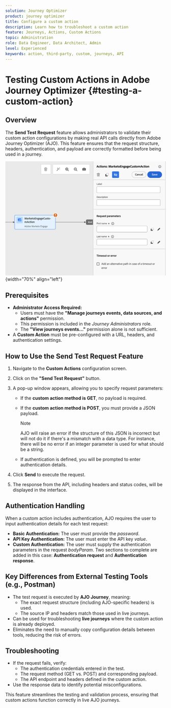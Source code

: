 ```yaml
---
solution: Journey Optimizer
product: journey optimizer
title: Configure a custom action
description: Learn how to troubleshoot a custom action
feature: Journeys, Actions, Custom Actions
topic: Administration
role: Data Engineer, Data Architect, Admin
level: Experienced
keywords: action, third-party, custom, journeys, API
---
```


# Testing Custom Actions in Adobe Journey Optimizer {#testing-a-custom-action}

## Overview

The **Send Test Request** feature allows administrators to validate their custom action configurations by making real API calls directly from Adobe Journey Optimizer (AJO). This feature ensures that the request structure, headers, authentication, and payload are correctly formatted before being used in a journey.

![](assets/engage-use-canvas.png){width="70%" align="left"}

## Prerequisites

- **Administrator Access Required:**
  - Users must have the **"Manage journeys events, data sources, and actions"** permission.
  - This permission is included in the *Journey Administrators* role.
  - The **"View journeys events..."** permission alone is not sufficient.
- A **Custom Action** must be pre-configured with a URL, headers, and authentication settings.

## How to Use the Send Test Request Feature

1. Navigate to the **Custom Actions** configuration screen.
1. Click on the **"Send Test Request"** button.
1. A pop-up window appears, allowing you to specify request parameters:
   - If the **custom action method is GET**, no payload is required.
   - If the **custom action method is POST**, you must provide a JSON payload.

        >[!NOTE]
        >
        >AJO will raise an error if the structure of this JSON is incorrect but will not do it if there's a mismatch with a data type. For instance, there will be no error if an integer parameter is used for what should be a string.

   - If authentication is defined, you will be prompted to enter authentication details.

1. Click **Send** to execute the request.
1. The response from the API, including headers and status codes, will be displayed in the interface.

## Authentication Handling

When a custom action includes authentication, AJO requires the user to input authentication details for each test request:

- **Basic Authentication:** The user must provide the *password*.
- **API Key Authentication:** The user must enter the API key *value*.
- **Custom Authentication:** The user must supply the authentication parameters in the request *bodyParam*. Two sections to complete are added in this case: **Authentication request** and **Authentication response**.

## Key Differences from External Testing Tools (e.g., Postman)

- The test request is executed by **AJO Journey**, meaning:
  - The exact request structure (including AJO-specific headers) is used.
  - The source IP and headers match those used in live journeys.
- Can be used for troubleshooting **live journeys** where the custom action is already deployed.
- Eliminates the need to manually copy configuration details between tools, reducing the risk of errors.

## Troubleshooting

- If the request fails, verify:
  - The authentication credentials entered in the test.
  - The request method (GET vs. POST) and corresponding payload.
  - The API endpoint and headers defined in the custom action.
- Use the response data to identify potential misconfigurations.

This feature streamlines the testing and validation process, ensuring that custom actions function correctly in live AJO journeys.

